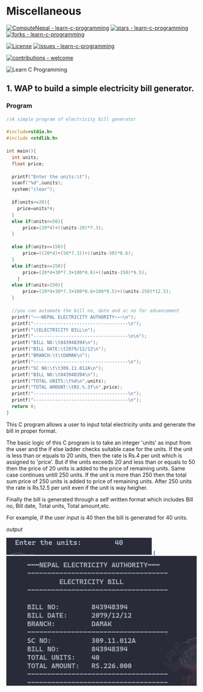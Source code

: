 # Miscellaneous 

[![ComputeNepal - learn-c-programming](https://img.shields.io/static/v1?label=ComputeNepal&message=learn-c-programming&color=blue&logo=github)](https://github.com/ComputeNepal/learn-c-programming "Go to GitHub repo")
[![stars - learn-c-programming](https://img.shields.io/github/stars/ComputeNepal/learn-c-programming?style=social)](https://github.com/ComputeNepal/learn-c-programming)
[![forks - learn-c-programming](https://img.shields.io/github/forks/ComputeNepal/learn-c-programming?style=social)](https://github.com/ComputeNepal/learn-c-programming)

[![License](https://img.shields.io/badge/License-MIT-blue)](#license)
[![issues - learn-c-programming](https://img.shields.io/github/issues/ComputeNepal/learn-c-programming)](https://github.com/ComputeNepal/learn-c-programming/issues)

[![contributions - welcome](https://img.shields.io/badge/contributions-welcome-blue)](/CONTRIBUTING.md "Go to contributions doc")

![Learn C Programming](https://repository-images.githubusercontent.com/615587446/9a0d7982-bdb2-4918-8570-ebfff27778ad)

## 1. WAP to build a simple electricity bill generator.

### Program
```c
//A simple program of electricity bill generator

#include<stdio.h>
#include <stdlib.h>

int main(){
  int units;
  float price;

  printf("Enter the units:\t");
  scanf("%d",&units);
  system("clear");

  if(units<=20){
    price=units*4;
  }
  else if(units<=50){
      price=(20*4)+((units-20)*7.3);
  }

  else if(units<=150){
      price=((20*4)+(50*7.3))+((units-50)*8.6);
  }
  else if(units<=250){
      price=(20*4+30*7.3+100*8.6)+((units-150)*9.5);
    }
  else if(units>250){
      price=(20*4+30*7.3+100*8.6+100*9.5)+((units-250)*12.5);
  }

  //you can automate the bill no, date and sc no for advancement
  printf("~~~NEPAL ELECTRICITY AUTHORITY~~~\n");
  printf("-----------------------------------\n");
  printf("\tELECTRICITY BILL\n");
  printf("-----------------------------------\n\n");   
  printf("BILL NO:\t843948394\n");
  printf("BILL DATE:\t2079/12/12\n");
  printf("BRANCH:\t\tDAMAK\n");
  printf("-----------------------------------\n");
  printf("SC NO:\t\t309.11.012A\n");
  printf("BILL NO:\t843948394\n");
  printf("TOTAL UNITS:\t%d\n",units);
  printf("TOTAL AMOUNT:\tRS.%.3f\n",price);
  printf("-----------------------------------\n");
  printf("-----------------------------------\n");
  return 0;
}
```

This C program allows a user to input total electricity units and generate
the bill in proper format.

The basic logic of this C program is to take an integer 'units' as input 
from the user and the if else ladder checks suitable case for the units.
If the unit is less than or equals to 20 units, then the rate is Rs.4 per 
unit which is assigned to 'price'. But if the units exceeds 20 and less
than or equals to 50 then the price of 20 units is added to the price of 
remaining units. Same case continues untill 250 units. If the unit is more
than 250 then the total sum price of 250 units is added to price of remaining 
units. After 250 units the rate is Rs.12.5 per unit even if the unit is way
heigher.

Finally the bill is generated through a self written format which includes
Bill no, Bill date, Total units, Total amount,etc.

For example, if the user input is 40 then the bill is generated for 40 units.

_output_

![output of Miscellaneous-Electricity bill generator](../outputs/Electricityy_bill_input.png)
(![output of Miscellaneous-Electricity bill generator](../outputs/Electricity_bill_output.png)

